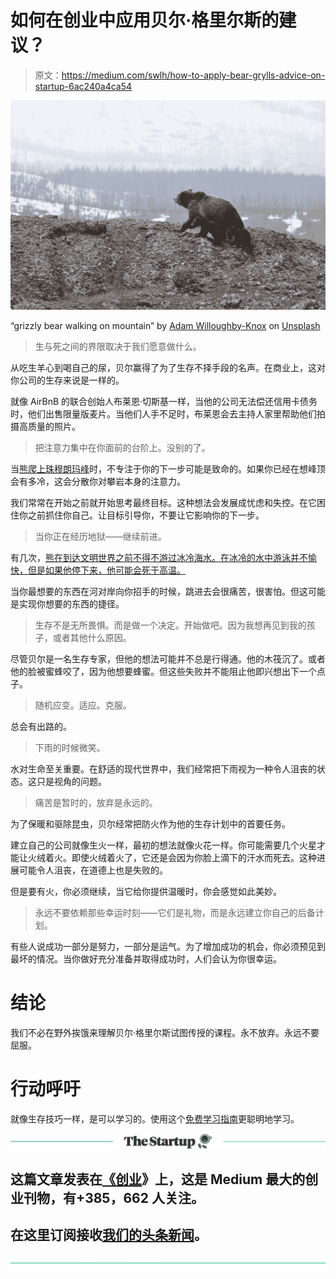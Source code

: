 # 如何在创业中应用贝尔·格里尔斯的建议？

> 原文：<https://medium.com/swlh/how-to-apply-bear-grylls-advice-on-startup-6ac240a4ca54>

![](img/e5994d6b04553fa40372160ba2f595cf.png)

“grizzly bear walking on mountain” by [Adam Willoughby-Knox](https://unsplash.com/@adamwknox?utm_source=medium&utm_medium=referral) on [Unsplash](https://unsplash.com?utm_source=medium&utm_medium=referral)

> 生与死之间的界限取决于我们愿意做什么。

从吃生羊心到喝自己的尿，贝尔赢得了为了生存不择手段的名声。在商业上，这对你公司的生存来说是一样的。

就像 AirBnB 的联合创始人布莱恩·切斯基一样，当他的公司无法偿还信用卡债务时，他们出售限量版麦片。当他们人手不足时，布莱恩会去主持人家里帮助他们拍摄高质量的照片。

> 把注意力集中在你面前的台阶上。没别的了。

当[熊爬上珠穆朗玛峰](https://amzn.to/2SLIOyV)时，不专注于你的下一步可能是致命的。如果你已经在想峰顶会有多冷，这会分散你对攀岩本身的注意力。

我们常常在开始之前就开始思考最终目标。这种想法会发展成忧虑和失控。在它困住你之前抓住你自己。让目标引导你，不要让它影响你的下一步。

> 当你正在经历地狱——继续前进。

有几次，[熊在到达文明世界之前不得不游过冰冷海水。在冰冷的水中游泳并不愉快，但是如果他停下来，他可能会死于高温。](https://amzn.to/2ANpp9S)

当你最想要的东西在河对岸向你招手的时候，跳进去会很痛苦，很害怕。但这可能是实现你想要的东西的捷径。

> 生存不是无所畏惧。而是做一个决定。开始做吧。因为我想再见到我的孩子，或者其他什么原因。

尽管贝尔是一名生存专家，但他的想法可能并不总是行得通。他的木筏沉了。或者他的脸被蜜蜂咬了，因为他想要蜂蜜。但这些失败并不能阻止他即兴想出下一个点子。

> 随机应变。适应。克服。

总会有出路的。

> 下雨的时候微笑。

水对生命至关重要。在舒适的现代世界中，我们经常把下雨视为一种令人沮丧的状态。这只是视角的问题。

> 痛苦是暂时的，放弃是永远的。

为了保暖和驱除昆虫，贝尔经常把防火作为他的生存计划中的首要任务。

建立自己的公司就像生火一样，最初的想法就像火花一样。你可能需要几个火星才能让火绒着火。即使火绒着火了，它还是会因为你脸上滴下的汗水而死去。这种进展可能令人沮丧，在道德上也是失败的。

但是要有火，你必须继续，当它给你提供温暖时，你会感觉如此美妙。

> 永远不要依赖那些幸运时刻——它们是礼物，而是永远建立你自己的后备计划。

有些人说成功一部分是努力，一部分是运气。为了增加成功的机会，你必须预见到最坏的情况。当你做好充分准备并取得成功时，人们会认为你很幸运。

# 结论

我们不必在野外挨饿来理解贝尔·格里尔斯试图传授的课程。永不放弃。永远不要屈服。

# 行动呼吁

就像生存技巧一样，是可以学习的。使用这个[免费学习指南](https://pages.convertkit.com/7f1dc85d44/61f5f55e74)更聪明地学习。

[![](img/308a8d84fb9b2fab43d66c117fcc4bb4.png)](https://medium.com/swlh)

## 这篇文章发表在[《创业](https://medium.com/swlh)》上，这是 Medium 最大的创业刊物，有+385，662 人关注。

## 在这里订阅接收[我们的头条新闻](http://growthsupply.com/the-startup-newsletter/)。

[![](img/b0164736ea17a63403e660de5dedf91a.png)](https://medium.com/swlh)